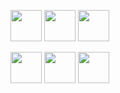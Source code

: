 [<img src="https://upload.wikimedia.org/wikipedia/commons/9/99/Unofficial_JavaScript_logo_2.svg" height="50px" width="50px" />][javascript]
[<img src="https://upload.wikimedia.org/wikipedia/commons/2/27/PHP-logo.svg" height="50px" width="50px" />][php]
[<img src="https://marketing.raku.org/id/1533512913/svg" height="50px" width="50px" />][raku]

[<img src="https://48pedia.org/images/8/8e/Lua-logo.svg" height="50px" width="50px" />][lua]
[<img src="https://raw.githubusercontent.com/edubart/nelua-lang/master/docs/assets/img/nelua-logo.svg" height="50px" width="50px" />][nelua]
[<img src="https://upload.wikimedia.org/wikipedia/commons/1/18/C_Programming_Language.svg" height="50px" width="50px" />][c]

[raku]: https://raku.org
[typescript]: https://typescriptlang.org
[javascript]: https://developer.mozilla.org/en-US/docs/Web/JavaScript
[php]: https://php.net
[lua]: https://www.lua.org/
[nelua]: https://nelua.io/
[c]: https://en.cppreference.com/w/c

[fennel]: https://fennel-lang.org
[haxe]: https://haxe.org
[webassembly]: https://webassembly.org/
[assemblyscript]: https://www.assemblyscript.org/

[rust]: https://rust-lang.org
[elisp]: https://www.gnu.org/software/emacs/manual/html_node/elisp/
[swift]: https://swift.org
[kotlin]: https://kotlinlang.org/
[clojure]: https://clojure.org/
[clojurescript]: https://clojurescript.org/

[godot]: https://godotengine.org
[construct]: https://construct.net
[python]: https://www.python.org/
[ruby]: https://www.ruby-lang.org/en/
[txr]: http://nongnu.org/txr
[nim]: https://nim-lang.org
[lisp]: https://common-lisp.net/
[red]: http://red-lang.org
[racket]: https://racket-lang.org
